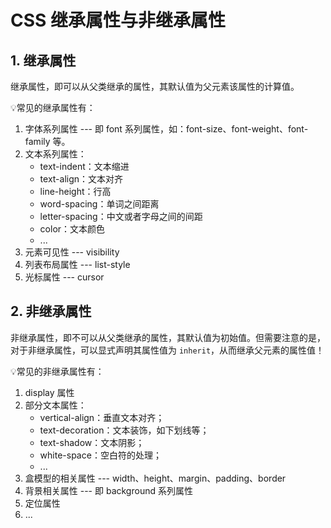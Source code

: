 # CSS 继承属性与非继承属性

## 1. 继承属性

继承属性，即可以从父类继承的属性，其默认值为父元素该属性的计算值。

💡常见的继承属性有：

1. 字体系列属性 --- 即 font 系列属性，如：font-size、font-weight、font-family 等。
2. 文本系列属性：
   * text-indent：文本缩进
   * text-align：文本对齐
   * line-height：行高
   * word-spacing：单词之间距离
   * letter-spacing：中文或者字母之间的间距
   * color：文本颜色
   * ...
3. 元素可见性 --- visibility
4. 列表布局属性 --- list-style
5. 光标属性 --- cursor

## 2. 非继承属性

非继承属性，即不可以从父类继承的属性，其默认值为初始值。但需要注意的是，对于非继承属性，可以显式声明其属性值为 `inherit`，从而继承父元素的属性值！

💡常见的非继承属性有：

1. display 属性
2. 部分文本属性：
   * vertical-align：垂直文本对齐；
   * text-decoration：文本装饰，如下划线等；
   * text-shadow：文本阴影；
   * white-space：空白符的处理；
   * ...
3. 盒模型的相关属性 --- width、height、margin、padding、border
4. 背景相关属性 --- 即 background 系列属性
5. 定位属性
6. ...
